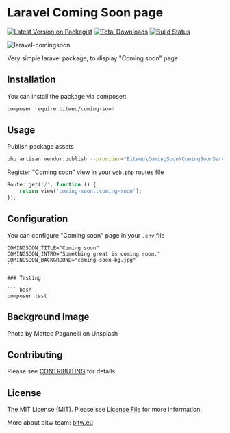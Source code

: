 # Laravel Coming Soon page

[![Latest Version on Packagist](https://img.shields.io/packagist/v/bitweu/coming-soon.svg?style=flat-square)](https://packagist.org/packages/bitweu/coming-soon)
[![Total Downloads](https://img.shields.io/packagist/dt/bitweu/coming-soon.svg?style=flat-square)](https://packagist.org/packages/bitweu/coming-soon)
[![Build Status](https://travis-ci.org/bitweu/laravel-coming-soon.svg?branch=master)](https://travis-ci.org/bitweu/laravel-coming-soon)

![laravel-comingsoon](https://i.imgur.com/KCLCJIx.jpg "coming soon page")

Very simple laravel package, to display "Coming soon" page

## Installation

You can install the package via composer:

```bash
composer require bitweu/coming-soon
```

## Usage

Publish package assets

```bash
php artisan vendor:publish --provider="Bitweu\ComingSoon\ComingSoonServiceProvider" --force --tag="assets"
```

Register "Coming soon" view in your `web.php` routes file
```php
Route::get('/', function () {
    return view('coming-soon::coming-soon');
});
```

## Configuration

You can configure "Coming soon" page in your `.env` file

```
COMINGSOON_TITLE="Coming soon"
COMINGSOON_INTRO="Something great is coming soon."
COMINGSOON_BACKGROUND="coming-soon-bg.jpg"
``

### Testing

``` bash
composer test
```

## Background Image
Photo by Matteo Paganelli on Unsplash

## Contributing

Please see [CONTRIBUTING](CONTRIBUTING.md) for details.

## License

The MIT License (MIT). Please see [License File](LICENSE.md) for more information.

More about bitw team: [bitw.eu](https://www.bitw.eu)
